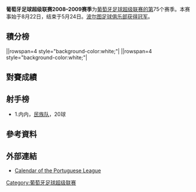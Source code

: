 **葡萄牙足球超级联赛2008–2009赛季**为[葡萄牙足球超级联赛的第](../Page/葡萄牙足球超级联赛.md "wikilink")75个赛季。本赛事始于8月22日，结束于5月24日。[波尔图足球俱乐部获得冠军](../Page/波尔图足球俱乐部.md "wikilink")。

## 積分榜

||rowspan=4 style="background-color:white;"|         ||rowspan=4
style="background-color:white;"|

## 對賽成績

## 射手榜

  - 1.内内，[民族队](../Page/國民體育會_\(葡萄牙\).md "wikilink")，20球

## 參考資料

## 外部連結

  - [Calendar of the Portuguese
    League](http://www.lpfp.pt/default.aspx?CpContentId=287162)

[Category:葡萄牙足球超级联赛](https://zh.wikipedia.org/wiki/Category:葡萄牙足球超级联赛 "wikilink")